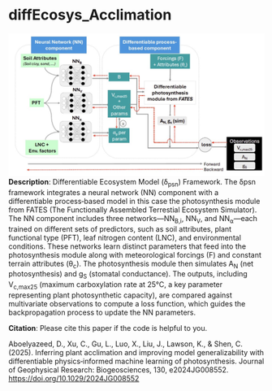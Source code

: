 # diffEcosys_Acclimation

![framework](Framework/diffEcosys_framework.jpg) 
**Description**: Differentiable Ecosystem Model (δ<sub>psn</sub>) Framework. The δpsn framework integrates a neural network (NN)
component with a differentiable process‐based model in this case the photosynthesis module from FATES (The Functionally Assembled Terrestial Ecosystem Simulator). The NN
component includes three networks—NN<sub>B,i</sub>, NN<sub>V</sub>, and NN<sub>⍺</sub>—each trained on different sets of predictors, such as soil
attributes, plant functional type (PFT), leaf nitrogen content (LNC), and environmental conditions. These networks learn
distinct parameters that feed into the photosynthesis module along with meteorological forcings (F) and constant terrain
attributes (θ<sub>c</sub>). The photosynthesis module then simulates A<sub>N</sub> (net photosynthesis) and g<sub>S</sub> (stomatal conductance). The
outputs, including V<sub>c,max25</sub> (maximum carboxylation rate at 25°C, a key parameter representing plant photosynthetic
capacity), are compared against multivariate observations to compute a loss function, which guides the backpropagation
process to update the NN parameters.

**Citation**: Please cite this paper if the code is helpful to you.

Aboelyazeed, D., Xu, C., Gu, L., Luo, X.,
Liu, J., Lawson, K., & Shen, C. (2025).
Inferring plant acclimation and improving
model generalizability with differentiable
physics‐informed machine learning of
photosynthesis. Journal of Geophysical
Research: Biogeosciences, 130,
e2024JG008552. https://doi.org/10.1029/2024JG008552
